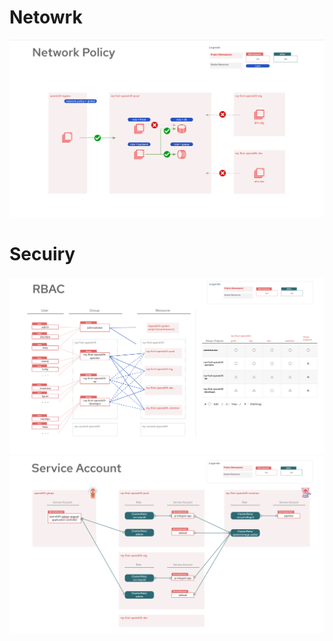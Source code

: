 # Netowrk
![Network Policy](./images/network-policy.png)

# Secuiry
![RBAC](./images/rbac.png)
![Service account](./images/serviceaccount.png)

